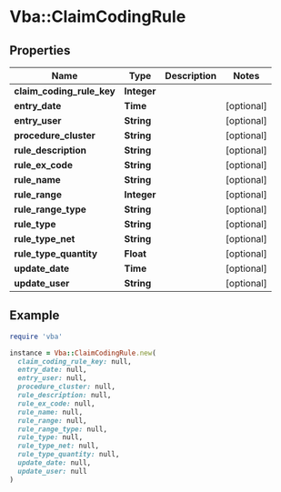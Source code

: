 # Vba::ClaimCodingRule

## Properties

| Name | Type | Description | Notes |
| ---- | ---- | ----------- | ----- |
| **claim_coding_rule_key** | **Integer** |  |  |
| **entry_date** | **Time** |  | [optional] |
| **entry_user** | **String** |  | [optional] |
| **procedure_cluster** | **String** |  | [optional] |
| **rule_description** | **String** |  | [optional] |
| **rule_ex_code** | **String** |  | [optional] |
| **rule_name** | **String** |  | [optional] |
| **rule_range** | **Integer** |  | [optional] |
| **rule_range_type** | **String** |  | [optional] |
| **rule_type** | **String** |  | [optional] |
| **rule_type_net** | **String** |  | [optional] |
| **rule_type_quantity** | **Float** |  | [optional] |
| **update_date** | **Time** |  | [optional] |
| **update_user** | **String** |  | [optional] |

## Example

```ruby
require 'vba'

instance = Vba::ClaimCodingRule.new(
  claim_coding_rule_key: null,
  entry_date: null,
  entry_user: null,
  procedure_cluster: null,
  rule_description: null,
  rule_ex_code: null,
  rule_name: null,
  rule_range: null,
  rule_range_type: null,
  rule_type: null,
  rule_type_net: null,
  rule_type_quantity: null,
  update_date: null,
  update_user: null
)
```

